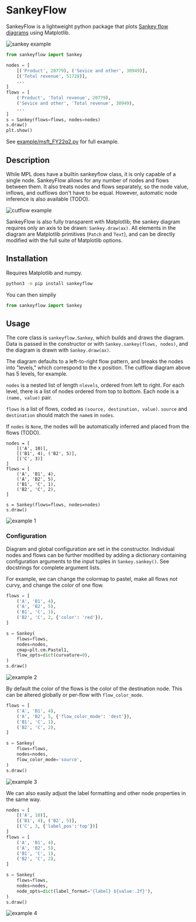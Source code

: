 # SankeyFlow

SankeyFlow is a lightweight python package that plots [Sankey flow diagrams](https://en.wikipedia.org/wiki/Sankey_diagram) using Matplotlib.

![sankey example](example/msft_FY22q2.png)

```py
from sankeyflow import Sankey

nodes = [
    [('Product', 20779), ('Sevice and other', 30949)],
    [('Total revenue', 51728)],
    ...
]
flows = [
    ('Product', 'Total revenue', 20779),
    ('Sevice and other', 'Total revenue', 30949),
    ...
]
s = Sankey(flows=flows, nodes=nodes)
s.draw()
plt.show()
```
See [example/msft_FY22q2.py](example/msft_FY22q2.py) for full example.

## Description

While MPL does have a builtin sankeyflow class, it is only capable of a single node. SankeyFlow allows for any number of nodes and flows between them. It also treats nodes and flows separately, so the node value, inflows, and outflows don't have to be equal. However, automatic node inference is also available (TODO). 

![cutflow example](example/cutflow.png)

SankeyFlow is also fully transparent with Matplotlib; the sankey diagram requires only an axis to be drawn: `Sankey.draw(ax)`. All elements in the diagram are Matplotlib primitives (`Patch` and `Text`), and can be directly modified with the full suite of Matplotlib options.

## Installation

Requires Matplotlib and numpy.
```bash
python3 -m pip install sankeyflow
```
You can then simpliy
```py
from sankeyflow import Sankey
```

## Usage

The core class is `sankeyflow.Sankey`, which builds and draws the diagram. Data is passed in the constructor or with `Sankey.sankey(flows, nodes)`, and the diagram is drawn with `Sankey.draw(ax)`.

The diagram defaults to a left-to-right flow pattern, and breaks the nodes into "levels," which correspond to the x position. The cutflow diagram above has 5 levels, for example.

`nodes` is a nested list of length `nlevels`, ordered from left to right. For each level, there is a list of nodes ordered from top to bottom. Each node is a `(name, value)` pair.

`flows` is a list of flows, coded as `(source, destination, value)`. `source` and `destination` should match the `name`s in `nodes`.

If `nodes` is `None`, the nodes will be automatically inferred and placed from the flows (TODO).

```
nodes = [
    [('A', 10)],
    [('B1', 4), ('B2', 5)],
    [('C', 3)]
]
flows = [
    ('A', 'B1', 4),
    ('A', 'B2', 5),
    ('B1', 'C', 1),
    ('B2', 'C', 2),
] 

s = Sankey(flows=flows, nodes=nodes)
s.draw()
```

![example 1](example/readme_1.png)

### Configuration

Diagram and global configuration are set in the constructor. Individual nodes and flows can be further modified by adding a dictionary containing configuration arguments to the input tuples in `Sankey.sankey()`. See docstrings for complete argument lists. 

For example, we can change the colormap to pastel, make all flows not curvy, and change the color of one flow.
```py
flows = [
    ('A', 'B1', 4),
    ('A', 'B2', 5),
    ('B1', 'C', 1),
    ('B2', 'C', 2, {'color': 'red'}),
] 

s = Sankey(
    flows=flows,
    nodes=nodes,
    cmap=plt.cm.Pastel1,
    flow_opts=dict(curvature=0),
)
s.draw()
```

![example 2](example/readme_2.png)

By default the color of the flows is the color of the destination node. This can be altered globally or per-flow with `flow_color_mode`. 
```py
flows = [
    ('A', 'B1', 4),
    ('A', 'B2', 5, {'flow_color_mode': 'dest'}),
    ('B1', 'C', 1),
    ('B2', 'C', 2),
] 

s = Sankey(
    flows=flows,
    nodes=nodes,
    flow_color_mode='source',
)
s.draw()
```

![example 3](example/readme_3.png)

We can also easily adjust the label formatting and other node properties in the same way.
```py
nodes = [
    [('A', 10)],
    [('B1', 4), ('B2', 5)],
    [('C', 3, {'label_pos':'top'})]
]
flows = [
    ('A', 'B1', 4),
    ('A', 'B2', 5),
    ('B1', 'C', 1),
    ('B2', 'C', 2),
] 

s = Sankey(
    flows=flows,
    nodes=nodes,
    node_opts=dict(label_format='{label} ${value:.2f}'),
)
s.draw()
```

![example 4](example/readme_4.png)

